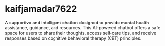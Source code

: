 # kaifjamadar7622
 A supportive and intelligent chatbot designed to provide mental health assistance, guidance, and resources. This AI-powered chatbot offers a safe space for users to share their thoughts, access self-care tips, and receive responses based on cognitive behavioral therapy (CBT) principles.
